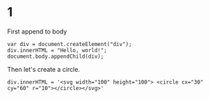 # 1
First append to body 
```
var div = document.createElement("div");
div.innerHTML = "Hello, world!";
document.body.appendChild(div);
```


Then let's create a circle. 
```
div.innerHTML = '<svg width="100" height="100"> <circle cx="30" cy="60" r="10"></circle></svg>' 
```
